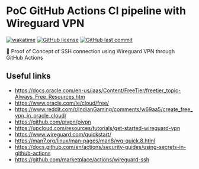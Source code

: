 # PoC GitHub Actions CI pipeline with Wireguard VPN

[![wakatime](https://wakatime.com/badge/github/GuilhermeStracini/POC-GHActions-CI-Wireguard-VPN.svg)](https://wakatime.com/badge/github/GuilhermeStracini/POC-GHActions-CI-Wireguard-VPN)
[![GitHub license](https://img.shields.io/github/license/GuilhermeStracini/POC-GHActions-CI-Wireguard-VPN)](https://github.com/GuilhermeStracini/POC-GHActions-CI-Wireguard-VPN)
[![GitHub last commit](https://img.shields.io/github/last-commit/GuilhermeStracini/POC-GHActions-CI-Wireguard-VPN)](https://github.com/GuilhermeStracini/POC-GHActions-CI-Wireguard-VPN)

🔬 Proof of Concept of SSH connection using Wireguard VPN through GitHub Actions

## Useful links

- https://docs.oracle.com/en-us/iaas/Content/FreeTier/freetier_topic-Always_Free_Resources.htm
- https://www.oracle.com/ie/cloud/free/
- https://www.reddit.com/r/IndianGaming/comments/w69aa5/create_free_vpn_in_oracle_cloud/
- https://github.com/pivpn/pivpn
- https://upcloud.com/resources/tutorials/get-started-wireguard-vpn
- https://www.wireguard.com/quickstart/
- https://man7.org/linux/man-pages/man8/wg-quick.8.html
- https://docs.github.com/en/actions/security-guides/using-secrets-in-github-actions
- https://github.com/marketplace/actions/wireguard-ssh
